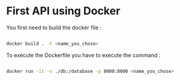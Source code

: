 # First API using Docker

You first need to build the docker file :

```bash

docker build . -t <name_you_chose>

```

To execute the Dockerfile you have to execute the command :

```bash

docker run -it -v ./db:/database -p 8000:8000 <name_you_chose> 

```